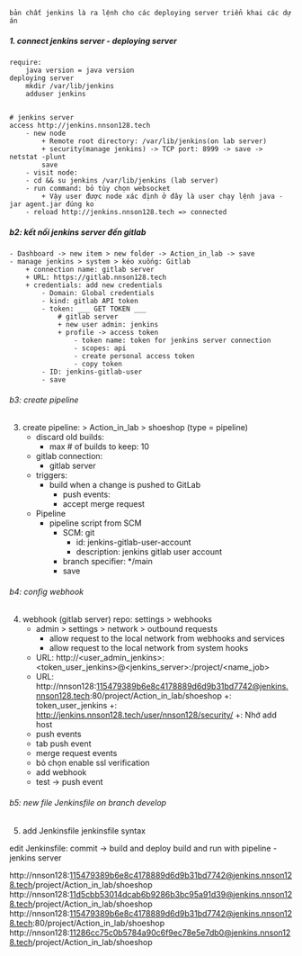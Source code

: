 ```
bản chất jenkins là ra lệnh cho các deploying server triển khai các dự án 
```

##### 1. connect jenkins server - deploying server
```
require: 
    java version = java version 
deploying server
    mkdir /var/lib/jenkins
    adduser jenkins
```
```

# jenkins server
access http://jenkins.nnson128.tech
    - new node 
        + Remote root directory: /var/lib/jenkins(on lab server)
        + security(manage jenkins) -> TCP port: 8999 -> save -> netstat -plunt
        save
    - visit node: 
    - cd && su jenkins /var/lib/jenkins (lab server)
    - run command: bỏ tùy chọn websocket
        + Vậy user được node xác định ở đây là user chạy lệnh java -jar agent.jar đúng ko
    - reload http://jenkins.nnson128.tech => connected
```

##### b2: kết nối jenkins server đến gitlab
    - Dashboard -> new item > new folder -> Action_in_lab -> save
    - manage jenkins > system > kéo xuống: Gitlab
        + connection name: gitlab server
        + URL: https://gitlab.nnson128.tech
        + credentials: add new credentials
            - Domain: Global credentials
            - kind: gitlab API token
            - token: ___ GET TOKEN ___
                # gitlab server
                + new user admin: jenkins
                + profile -> access token
                    - token name: token for jenkins server connection 
                    - scopes: api
                    - create personal access token
                    - copy token
            - ID: jenkins-gitlab-user
            - save
###### b3: create pipeline
3. create pipeline: > Action_in_lab > shoeshop (type = pipeline)
    + discard old builds: 
        - max # of builds to keep: 10
    + gitlab connection: 
        - gitlab server
    + triggers: 
        - build when a change is pushed to GitLab
            + push events: 
            + accept merge request 
    + Pipeline
        + pipeline script from SCM
            - SCM: git
                - id: jenkins-gitlab-user-account
                - description: jenkins gitlab user account
            - branch specifier: */main
            - save
###### b4: config webhook
4. webhook (gitlab server)
repo: settings > webhooks
    - admin > settings > network > outbound requests
        + allow request to the local network from webhooks and services
        + allow request to the local network from system hooks
    - URL: http://<user_admin_jenkins>:<token_user_jenkins>@<jenkins_server>:<port>/project/<name_job>
    - URL: http://nnson128:115479389b6e8c4178889d6d9b31bd7742@jenkins.nnson128.tech:80/project/Action_in_lab/shoeshop
        +: token_user_jenkins
        +: http://jenkins.nnson128.tech/user/nnson128/security/
        +: Nhớ add host 
    - push events
    - tab push event 
    - merge request events
    - bỏ chọn enable ssl verification
    - add webhook
    - test -> push event 

###### b5: new file Jenkinsfile on branch develop
5. add Jenkinsfile
jenkinsfile syntax

edit Jenkinsfile:
    commit -> build and deploy
build and run with pipeline - jenkins server

http://nnson128:115479389b6e8c4178889d6d9b31bd7742@jenkins.nnson128.tech/project/Action_in_lab/shoeshop
http://nnson128:11d5cbb53014dcab6b9286b3bc95a91d39@jenkins.nnson128.tech/project/Action_in_lab/shoeshop
http://nnson128:115479389b6e8c4178889d6d9b31bd7742@jenkins.nnson128.tech:80/project/Action_in_lab/shoeshop
http://nnson128:11286cc75c0b5784a90c6f9ec78e5e7db0@jenkins.nnson128.tech/project/Action_in_lab/shoeshop
